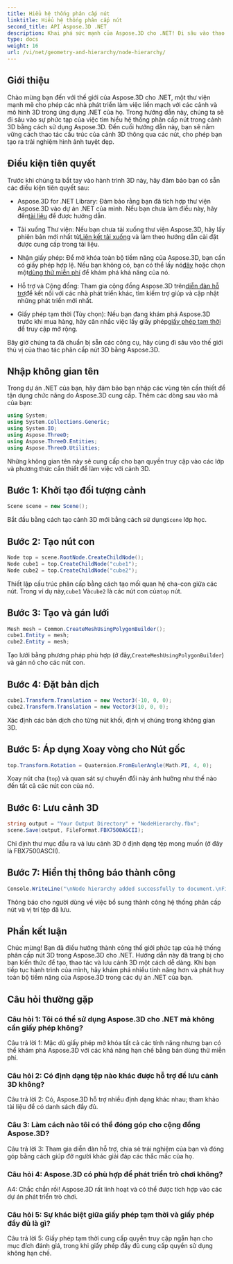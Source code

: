 ```yaml
---
title: Hiểu hệ thống phân cấp nút
linktitle: Hiểu hệ thống phân cấp nút
second_title: API Aspose.3D .NET
description: Khai phá sức mạnh của Aspose.3D cho .NET! Đi sâu vào thao tác phân cấp nút với hướng dẫn từng bước này. Tạo cảnh 3D tuyệt đẹp một cách dễ dàng.
type: docs
weight: 16
url: /vi/net/geometry-and-hierarchy/node-hierarchy/
---
```

## Giới thiệu

Chào mừng bạn đến với thế giới của Aspose.3D cho .NET, một thư viện mạnh mẽ cho phép các nhà phát triển làm việc liền mạch với các cảnh và mô hình 3D trong ứng dụng .NET của họ. Trong hướng dẫn này, chúng ta sẽ đi sâu vào sự phức tạp của việc tìm hiểu hệ thống phân cấp nút trong cảnh 3D bằng cách sử dụng Aspose.3D. Đến cuối hướng dẫn này, bạn sẽ nắm vững cách thao tác cấu trúc của cảnh 3D thông qua các nút, cho phép bạn tạo ra trải nghiệm hình ảnh tuyệt đẹp.

## Điều kiện tiên quyết

Trước khi chúng ta bắt tay vào hành trình 3D này, hãy đảm bảo bạn có sẵn các điều kiện tiên quyết sau:

-  Aspose.3D for .NET Library: Đảm bảo rằng bạn đã tích hợp thư viện Aspose.3D vào dự án .NET của mình. Nếu bạn chưa làm điều này, hãy đến[tài liệu](https://reference.aspose.com/3d/net/) để được hướng dẫn.

-  Tải xuống Thư viện: Nếu bạn chưa tải xuống thư viện Aspose.3D, hãy lấy phiên bản mới nhất từ[Liên kết tải xuống](https://releases.aspose.com/3d/net/) và làm theo hướng dẫn cài đặt được cung cấp trong tài liệu.

- Nhận giấy phép: Để mở khóa toàn bộ tiềm năng của Aspose.3D, bạn cần có giấy phép hợp lệ. Nếu bạn không có, bạn có thể lấy nó[đây](https://purchase.aspose.com/buy) hoặc chọn một[dùng thử miễn phí](https://releases.aspose.com/) để khám phá khả năng của nó.

-  Hỗ trợ và Cộng đồng: Tham gia cộng đồng Aspose.3D trên[diễn đàn hỗ trợ](https://forum.aspose.com/c/3d/18)để kết nối với các nhà phát triển khác, tìm kiếm trợ giúp và cập nhật những phát triển mới nhất.

-  Giấy phép tạm thời (Tùy chọn): Nếu bạn đang khám phá Aspose.3D trước khi mua hàng, hãy cân nhắc việc lấy giấy phép[giấy phép tạm thời](https://purchase.aspose.com/temporary-license/) để truy cập mở rộng.

Bây giờ chúng ta đã chuẩn bị sẵn các công cụ, hãy cùng đi sâu vào thế giới thú vị của thao tác phân cấp nút 3D bằng Aspose.3D.

## Nhập không gian tên

Trong dự án .NET của bạn, hãy đảm bảo bạn nhập các vùng tên cần thiết để tận dụng chức năng do Aspose.3D cung cấp. Thêm các dòng sau vào mã của bạn:

```csharp
using System;
using System.Collections.Generic;
using System.IO;
using Aspose.ThreeD;
using Aspose.ThreeD.Entities;
using Aspose.ThreeD.Utilities;
```

Những không gian tên này sẽ cung cấp cho bạn quyền truy cập vào các lớp và phương thức cần thiết để làm việc với cảnh 3D.

## Bước 1: Khởi tạo đối tượng cảnh

```csharp
Scene scene = new Scene();
```

 Bắt đầu bằng cách tạo cảnh 3D mới bằng cách sử dụng`Scene` lớp học.

## Bước 2: Tạo nút con

```csharp
Node top = scene.RootNode.CreateChildNode();
Node cube1 = top.CreateChildNode("cube1");
Node cube2 = top.CreateChildNode("cube2");
```

 Thiết lập cấu trúc phân cấp bằng cách tạo mối quan hệ cha-con giữa các nút. Trong ví dụ này,`cube1` Và`cube2` là các nút con của`top` nút.

## Bước 3: Tạo và gán lưới

```csharp
Mesh mesh = Common.CreateMeshUsingPolygonBuilder();
cube1.Entity = mesh;
cube2.Entity = mesh;
```

 Tạo lưới bằng phương pháp phù hợp (ở đây,`CreateMeshUsingPolygonBuilder`) và gán nó cho các nút con.

## Bước 4: Đặt bản dịch

```csharp
cube1.Transform.Translation = new Vector3(-10, 0, 0);
cube2.Transform.Translation = new Vector3(10, 0, 0);
```

Xác định các bản dịch cho từng nút khối, định vị chúng trong không gian 3D.

## Bước 5: Áp dụng Xoay vòng cho Nút gốc

```csharp
top.Transform.Rotation = Quaternion.FromEulerAngle(Math.PI, 4, 0);
```

Xoay nút cha (`top`) và quan sát sự chuyển đổi này ảnh hưởng như thế nào đến tất cả các nút con của nó.

## Bước 6: Lưu cảnh 3D

```csharp
string output = "Your Output Directory" + "NodeHierarchy.fbx";
scene.Save(output, FileFormat.FBX7500ASCII);
```

Chỉ định thư mục đầu ra và lưu cảnh 3D ở định dạng tệp mong muốn (ở đây là FBX7500ASCII).

## Bước 7: Hiển thị thông báo thành công

```csharp
Console.WriteLine("\nNode hierarchy added successfully to document.\nFile saved at " + output);
```

Thông báo cho người dùng về việc bổ sung thành công hệ thống phân cấp nút và vị trí tệp đã lưu.

## Phần kết luận

Chúc mừng! Bạn đã điều hướng thành công thế giới phức tạp của hệ thống phân cấp nút 3D trong Aspose.3D cho .NET. Hướng dẫn này đã trang bị cho bạn kiến thức để tạo, thao tác và lưu cảnh 3D một cách dễ dàng. Khi bạn tiếp tục hành trình của mình, hãy khám phá nhiều tính năng hơn và phát huy toàn bộ tiềm năng của Aspose.3D trong các dự án .NET của bạn.

## Câu hỏi thường gặp

### Câu hỏi 1: Tôi có thể sử dụng Aspose.3D cho .NET mà không cần giấy phép không?

Câu trả lời 1: Mặc dù giấy phép mở khóa tất cả các tính năng nhưng bạn có thể khám phá Aspose.3D với các khả năng hạn chế bằng bản dùng thử miễn phí.

### Câu hỏi 2: Có định dạng tệp nào khác được hỗ trợ để lưu cảnh 3D không?

Câu trả lời 2: Có, Aspose.3D hỗ trợ nhiều định dạng khác nhau; tham khảo tài liệu để có danh sách đầy đủ.

### Câu 3: Làm cách nào tôi có thể đóng góp cho cộng đồng Aspose.3D?

Câu trả lời 3: Tham gia diễn đàn hỗ trợ, chia sẻ trải nghiệm của bạn và đóng góp bằng cách giúp đỡ người khác giải đáp các thắc mắc của họ.

### Câu hỏi 4: Aspose.3D có phù hợp để phát triển trò chơi không?

A4: Chắc chắn rồi! Aspose.3D rất linh hoạt và có thể được tích hợp vào các dự án phát triển trò chơi.

### Câu hỏi 5: Sự khác biệt giữa giấy phép tạm thời và giấy phép đầy đủ là gì?

Câu trả lời 5: Giấy phép tạm thời cung cấp quyền truy cập ngắn hạn cho mục đích đánh giá, trong khi giấy phép đầy đủ cung cấp quyền sử dụng không hạn chế.